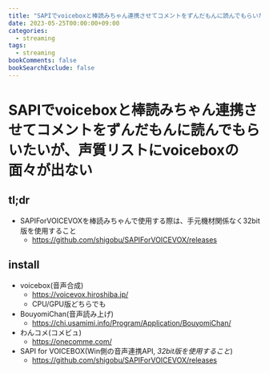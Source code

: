 ```yaml
---
title: "SAPIでvoiceboxと棒読みちゃん連携させてコメントをずんだもんに読んでもらいたいが、声質リストにvoiceboxの面々が出ない"
date: 2023-05-25T00:00:00+09:00
categories:
  - streaming
tags:
  - streaming
bookComments: false
bookSearchExclude: false
---
```

# SAPIでvoiceboxと棒読みちゃん連携させてコメントをずんだもんに読んでもらいたいが、声質リストにvoiceboxの面々が出ない
## tl;dr
- SAPIForVOICEVOXを棒読みちゃんで使用する際は、手元機材関係なく32bit版を使用すること
  - https://github.com/shigobu/SAPIForVOICEVOX/releases

## install
- voicebox(音声合成)
  - https://voicevox.hiroshiba.jp/
  - CPU/GPU版どちらでも
- BouyomiChan(音声読み上げ)
  - https://chi.usamimi.info/Program/Application/BouyomiChan/
- わんコメ(コメビュ)
  - https://onecomme.com/
- SAPI for VOICEBOX(Win側の音声連携API, *32bit版を使用すること*)
  - https://github.com/shigobu/SAPIForVOICEVOX/releases
